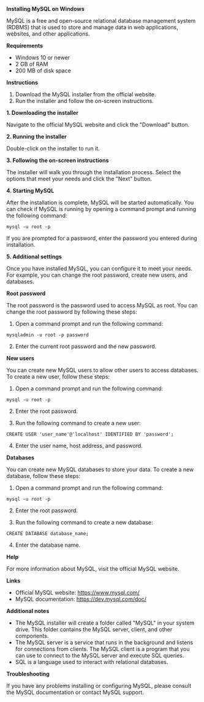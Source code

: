 **Installing MySQL on Windows**

MySQL is a free and open-source relational database management system (RDBMS) that is used to store and manage data in web applications, websites, and other applications.

**Requirements**

* Windows 10 or newer
* 2 GB of RAM
* 200 MB of disk space

**Instructions**

1. Download the MySQL installer from the official website.
2. Run the installer and follow the on-screen instructions.

**1. Downloading the installer**

Navigate to the official MySQL website and click the "Download" button.

**2. Running the installer**

Double-click on the installer to run it.

**3. Following the on-screen instructions**

The installer will walk you through the installation process. Select the options that meet your needs and click the "Next" button.

**4. Starting MySQL**

After the installation is complete, MySQL will be started automatically. You can check if MySQL is running by opening a command prompt and running the following command:

```
mysql -u root -p
```

If you are prompted for a password, enter the password you entered during installation.

**5. Additional settings**

Once you have installed MySQL, you can configure it to meet your needs. For example, you can change the root password, create new users, and databases.

**Root password**

The root password is the password used to access MySQL as root. You can change the root password by following these steps:

1. Open a command prompt and run the following command:

```
mysqladmin -u root -p password
```

2. Enter the current root password and the new password.

**New users**

You can create new MySQL users to allow other users to access databases. To create a new user, follow these steps:

1. Open a command prompt and run the following command:

```
mysql -u root -p
```

2. Enter the root password.

3. Run the following command to create a new user:

```
CREATE USER 'user_name'@'localhost' IDENTIFIED BY 'password';
```

4. Enter the user name, host address, and password.

**Databases**

You can create new MySQL databases to store your data. To create a new database, follow these steps:

1. Open a command prompt and run the following command:

```
mysql -u root -p
```

2. Enter the root password.

3. Run the following command to create a new database:

```
CREATE DATABASE database_name;
```

4. Enter the database name.

**Help**

For more information about MySQL, visit the official MySQL website.

**Links**

* Official MySQL website: https://www.mysql.com/
* MySQL documentation: https://dev.mysql.com/doc/

**Additional notes**

* The MySQL installer will create a folder called "MySQL" in your system drive. This folder contains the MySQL server, client, and other components.
* The MySQL server is a service that runs in the background and listens for connections from clients. The MySQL client is a program that you can use to connect to the MySQL server and execute SQL queries.
* SQL is a language used to interact with relational databases.

**Troubleshooting**

If you have any problems installing or configuring MySQL, please consult the MySQL documentation or contact MySQL support.
